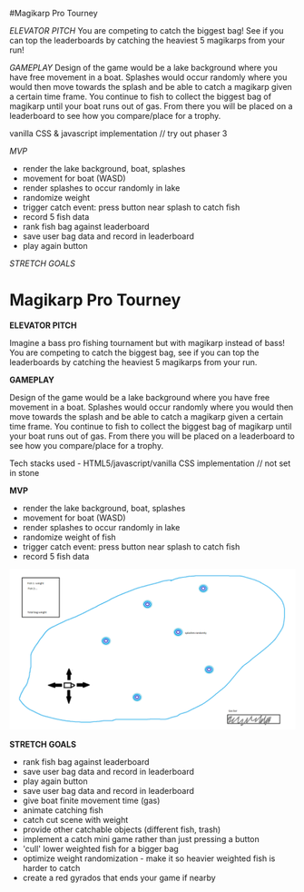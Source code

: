 #Magikarp Pro Tourney



*ELEVATOR PITCH*
You are competing to catch the biggest bag! See if you can top the leaderboards by catching the heaviest 5 magikarps from your run!

*GAMEPLAY*
Design of the game would be a lake background where you have free movement in a boat. Splashes would occur randomly where you would then move towards the splash and be able to catch a magikarp given a certain time frame. You continue to fish to collect the biggest bag of magikarp until your boat runs out of gas. From there you will be placed on a leaderboard to see how you compare/place for a trophy.

vanilla CSS & javascript implementation // try out phaser 3

*MVP*
* render the lake background, boat, splashes
* movement for boat (WASD)
* render splashes to occur randomly in lake
* randomize weight
* trigger catch event: press button near splash to catch fish
* record 5 fish data
* rank fish bag against leaderboard
* save user bag data and record in leaderboard
* play again button


*STRETCH GOALS*
# Magikarp Pro Tourney


**ELEVATOR PITCH**

Imagine a bass pro fishing tournament but with magikarp instead of bass! You are competing to catch the biggest bag, see if you can top the leaderboards by catching the heaviest 5 magikarps from your run.

**GAMEPLAY** 

Design of the game would be a lake background where you have free movement in a boat. Splashes would occur randomly where you would then move towards the splash and be able to catch a magikarp given a certain time frame. You continue to fish to collect the biggest bag of magikarp until your boat runs out of gas. From there you will be placed on a leaderboard to see how you compare/place for a trophy.

Tech stacks used - HTML5/javascript/vanilla CSS implementation // not set in stone

**MVP**

* render the lake background, boat, splashes
* movement for boat (WASD)
* render splashes to occur randomly in lake
* randomize weight of fish
* trigger catch event: press button near splash to catch fish
* record 5 fish data

![MPT wirefram](/karpwireframe.png)

**STRETCH GOALS**

* rank fish bag against leaderboard
* save user bag data and record in leaderboard
* play again button
* save user bag data and record in leaderboard
* give boat finite movement time (gas)
* animate catching fish
* catch cut scene with weight
* provide other catchable objects (different fish, trash)
* implement a catch mini game rather than just pressing a button
* 'cull' lower weighted fish for a bigger bag
* optimize weight randomization - make it so heavier weighted fish is harder to catch 
* create a red gyrados that ends your game if nearby


